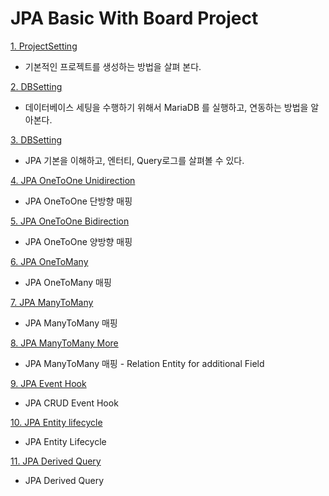 # JPA Basic With Board Project

[1. ProjectSetting](./documents/01.ProjectSetting.md)
- 기본적인 프로젝트를 생성하는 방법을 살펴 본다. 

[2. DBSetting](./documents/02.DBSetting.md)
- 데이터베이스 세팅을 수행하기 위해서 MariaDB 를 실행하고, 연동하는 방법을 알아본다. 

[3. DBSetting](./documents/03.JPABasic.md)
- JPA 기본을 이해하고, 엔터티, Query로그를 살펴볼 수 있다. 

[4. JPA OneToOne Unidirection](./documents/04.OneToOneUni.md)
- JPA OneToOne 단방향 매핑

[5. JPA OneToOne Bidirection](./documents/05.OneToOneBi.md)
- JPA OneToOne 양방향 매핑

[6. JPA OneToMany](./documents/06.OneToMany.md)
- JPA OneToMany 매핑

[7. JPA ManyToMany](./documents/07.ManyToMany.md)
- JPA ManyToMany 매핑  

[8. JPA ManyToMany More](./documents/08.ManyToManyWithEntity.md)
- JPA ManyToMany 매핑 - Relation Entity for additional Field 

[9. JPA Event Hook](./documents/09.EntityEventHooking.md)
- JPA CRUD Event Hook

[10. JPA Entity lifecycle](./documents/10.EntityLifecycle.md)
- JPA Entity Lifecycle 

[11. JPA Derived Query](./documents/11.DerivedQuery.md)
- JPA Derived Query